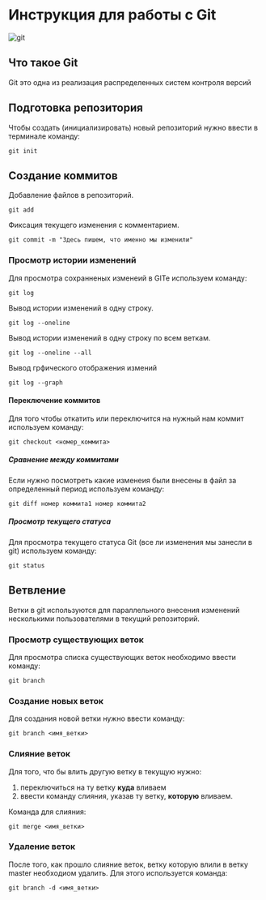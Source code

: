 # **Инструкция для работы с Git**

![git](git!.png)

## Что такое Git

Git это одна из реализация распределенных систем контроля версий

## Подготовка репозитория

Чтобы создать (инициализировать) новый репозиторий нужно ввести в терминале команду:

    git init

## Создание коммитов 

Добавление файлов в репозиторий.

    git add 

Фиксация текущего изменения с комментарием. 

    git commit -m "Здесь пишем, что именно мы изменили"


### Просмотр истории изменений
Для просмотра сохранненых изменеий в GITe используем команду:

    git log

Вывод истории изменений в одну строку.

    git log --oneline

Вывод истории изменений в одну строку по всем веткам.

    git log --oneline --all

Вывод грфического отображения измений

    git log --graph

#### Переключение коммитов 

Для того чтобы откатить или переключится на нужный нам коммит используем команду:

    git checkout <номер_коммита>

##### Сравнение между коммитами

Если нужно посмотреть какие изменеия были внесены в файл за определенный период используем команду:

    git diff номер коммита1 номер коммита2 

##### Просмотр текущего статуса

Для просмотра текущего статуса Git (все ли изменения мы занесли в git) используем команду:

    git status

## Ветвление

Ветки в git используются для параллельного внесения изменений несколькими пользователями в текущий репозиторий. 

### Просмотр существующих веток

Для просмотра списка существующих веток необходимо ввести команду:

    git branch

### Создание новых веток

Для создания новой ветки нужно ввести команду:

    git branch <имя_ветки>

### Слияние веток

Для того, что бы влить другую ветку в текущую нужно:
1. переключиться на ту ветку **куда** вливаем 
2. ввести команду слияния, указав ту ветку, **которую** вливаем.

Команда для слияния:

    git merge <имя_ветки>

### Удаление веток

После того, как прошло слияние веток, ветку которую влили в ветку master необходиом удалить. Для этого используется команда:

    git branch -d <имя_ветки>